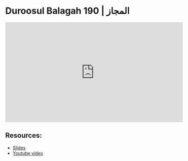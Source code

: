 # Duroosul Balagah 190 | المجاز
                
<iframe width="560" height="315" src="https://www.youtube-nocookie.com/embed/of6l_85xJeE?start=0" frameborder="0" allow="accelerometer; autoplay; encrypted-media; gyroscope; picture-in-picture" allowfullscreen="allowfullscreen">
</iframe><BR>

## Resources:
- [Slides](https://github.com/arshare/resources_balagha_pdfs)
- [Youtube video](https://www.youtube.com/watch?v=of6l_85xJeE&list=PLzn0qdi6JpdvvXVuJ7kIusNquSxeyKJvc)

